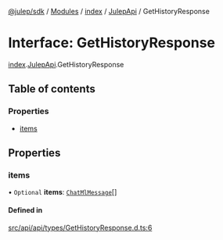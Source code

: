 [@julep/sdk](../README.md) / [Modules](../modules.md) / [index](../modules/index.md) / [JulepApi](../modules/index.JulepApi.md) / GetHistoryResponse

# Interface: GetHistoryResponse

[index](../modules/index.md).[JulepApi](../modules/index.JulepApi.md).GetHistoryResponse

## Table of contents

### Properties

- [items](index.JulepApi.GetHistoryResponse.md#items)

## Properties

### items

• `Optional` **items**: [`ChatMlMessage`](index.JulepApi.ChatMlMessage.md)[]

#### Defined in

[src/api/api/types/GetHistoryResponse.d.ts:6](https://github.com/julep-ai/monorepo/blob/8b1493a/sdks/js/src/api/api/types/GetHistoryResponse.d.ts#L6)

